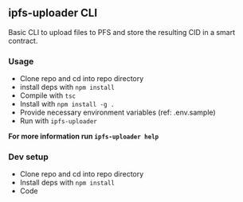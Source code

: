 ## ipfs-uploader CLI

Basic CLI to upload files to PFS and store the resulting CID in a smart contract.


### Usage
- Clone repo and cd into repo directory
- install deps with `npm install`
- Compile with `tsc`
- Install with `npm install -g .`
- Provide necessary environment variables (ref: .env.sample)
- Run with `ipfs-uploader`

**For more information run `ipfs-uploader help`**


### Dev setup
- Clone repo and cd into repo directory
- Install deps with `npm install`
- Code
